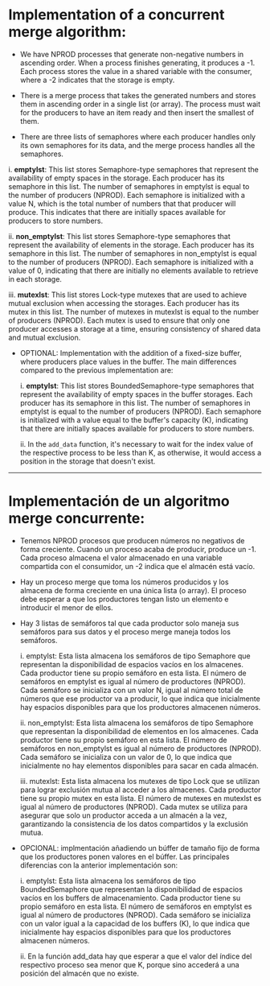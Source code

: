 # Implementation of a concurrent merge algorithm:

- We have NPROD processes that generate non-negative numbers in ascending order. When a process finishes generating, it produces a -1. Each process stores the value in a shared variable with the consumer, where a -2 indicates that the storage is empty.

- There is a merge process that takes the generated numbers and stores them in ascending order in a single list (or array). The process must wait for the producers to have an item ready and then insert the smallest of them.

- There are three lists of semaphores where each producer handles only its own semaphores for its data, and the merge process handles all the semaphores.

i. **emptylst**: This list stores Semaphore-type semaphores that represent the availability of empty spaces in the storage. Each producer has its semaphore in this list. The number of semaphores in emptylst is equal to the number of producers (NPROD). Each semaphore is initialized with a value N, which is the total number of numbers that that producer will produce. This indicates that there are initially spaces available for producers to store numbers.

ii. **non_emptylst**: This list stores Semaphore-type semaphores that represent the availability of elements in the storage. Each producer has its semaphore in this list. The number of semaphores in non_emptylst is equal to the number of producers (NPROD). Each semaphore is initialized with a value of 0, indicating that there are initially no elements available to retrieve in each storage.

iii. **mutexlst**: This list stores Lock-type mutexes that are used to achieve mutual exclusion when accessing the storages. Each producer has its mutex in this list. The number of mutexes in mutexlst is equal to the number of producers (NPROD). Each mutex is used to ensure that only one producer accesses a storage at a time, ensuring consistency of shared data and mutual exclusion.

- OPTIONAL: Implementation with the addition of a fixed-size buffer, where producers place values in the buffer. The main differences compared to the previous implementation are:

  i. **emptylst**: This list stores BoundedSemaphore-type semaphores that represent the availability of empty spaces in the buffer storages. Each producer has its semaphore in this list. The number of semaphores in emptylst is equal to the number of producers (NPROD). Each semaphore is initialized with a value equal to the buffer's capacity (K), indicating that there are initially spaces available for producers to store numbers.

  ii. In the `add_data` function, it's necessary to wait for the index value of the respective process to be less than K, as otherwise, it would access a position in the storage that doesn't exist.

--------------------------------------

# Implementación de un algoritmo merge concurrente:

- Tenemos NPROD procesos que producen números no negativos de forma creciente. Cuando un proceso acaba de producir, produce un -1. Cada proceso almacena el valor almacenado en una variable compartida con el consumidor, un -2 indica que el almacén está vacío.

- Hay un proceso merge que toma los números producidos y los almacena de forma creciente en una única lista (o array). El proceso debe esperar a que los productores tengan listo un elemento e introducir el menor de ellos.

- Hay 3 listas de semáforos tal que cada productor solo maneja sus semáforos para sus datos y el proceso merge maneja todos los semáforos.

  i. emptylst: Esta lista almacena los semáforos de tipo Semaphore que representan la disponibilidad de espacios vacíos en los almacenes. Cada productor tiene su propio semáforo en esta lista. El número de semáforos en emptylst es igual al número de productores (NPROD). Cada semáforo se inicializa con un valor N, igual al número total de números que ese productor va a producir, lo que indica que inicialmente hay espacios disponibles para que los productores almacenen números.

  ii. non_emptylst: Esta lista almacena los semáforos de tipo Semaphore que representan la disponibilidad de elementos en los almacenes. Cada productor tiene su propio semáforo en esta lista. El número de semáforos en non_emptylst es igual al número de productores (NPROD). Cada semáforo se inicializa con un valor de 0, lo que indica que inicialmente no hay elementos disponibles para sacar en cada almacén.

  iii. mutexlst: Esta lista almacena los mutexes de tipo Lock que se utilizan para lograr exclusión mutua al acceder a los almacenes. Cada productor tiene su propio mutex en esta lista. El número de mutexes en mutexlst es igual al número de productores (NPROD). Cada mutex se utiliza para asegurar que solo un productor acceda a un almacén a la vez, garantizando la consistencia de los datos compartidos y la exclusión mutua.

- OPCIONAL: implmentación añadiendo un búffer de tamaño fijo de forma que los productores ponen valores en el búffer. Las principales diferencias con la anterior implementación son:

  i. emptylst: Esta lista almacena los semáforos de tipo BoundedSemaphore que representan la disponibilidad de espacios vacíos en los buffers de almacenamiento. Cada productor tiene su propio semáforo en esta lista. El número de semáforos en emptylst es igual al número de productores (NPROD). Cada semáforo se inicializa con un valor igual a la capacidad de los buffers (K), lo que indica que inicialmente hay espacios disponibles para que los productores almacenen números.

  ii. En la función add_data hay que esperar a que el valor del índice del respectivo proceso sea menor que K, porque sino accederá a una posición del almacén que no existe.
